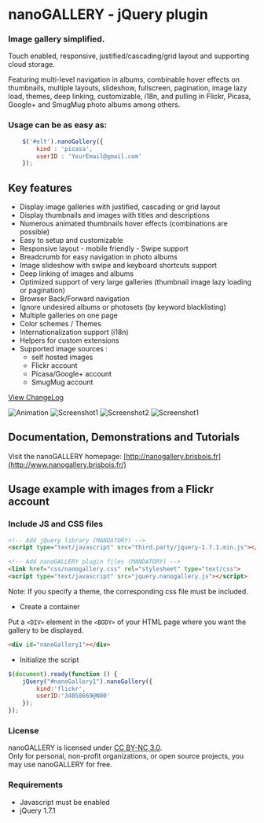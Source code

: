 nanoGALLERY - jQuery plugin 
===========

### Image gallery simplified.

Touch enabled, responsive, justified/cascading/grid layout and supporting cloud storage.

Featuring multi-level navigation in albums, combinable hover effects on thumbnails, multiple layouts, slideshow, fullscreen, pagination, image lazy load, themes, deep linking, customizable, i18n, and pulling in Flickr, Picasa, Google+ and SmugMug photo albums among others.


### Usage can be as easy as: 
```js
	$('#elt').nanoGallery({
		kind : 'picasa',
		userID : 'YourEmail@gmail.com'
	});
```


Key features
--------
- Display image galleries with justified, cascading or grid layout
- Display thumbnails and images with titles and descriptions
- Numerous animated thumbnails hover effects (combinations are possible)
- Easy to setup and customizable
- Responsive layout - mobile friendly - Swipe support
- Breadcrumb for easy navigation in photo albums
- Image slideshow with swipe and keyboard shortcuts support
- Deep linking of images and albums
- Optimized support of very large galleries (thumbnail image lazy loading or pagination)
- Browser Back/Forward navigation
- Ignore undesired albums or photosets (by keyword blacklisting)
- Multiple galleries on one page
- Color schemes / Themes
- Internationalization support (i18n)
- Helpers for custom extensions
- Supported image sources :
  * self hosted images
  * Flickr account
  * Picasa/Google+ account
  * SmugMug account

[View ChangeLog](/changelog.md)


![Animation](/doc/nanoGALLERY4_demo.gif?raw=true "Animation")
![Screenshot1](/doc/nanogallery_screenshot.png?raw=true "Screenshot1")
![Screenshot2](/doc/nanoGALLERY4_screenshot7.png?raw=true "Screenshot2")
![Screenshot1](/doc/nanoGALLERY4_screenshot1a.png?raw=true "Screenshot3")

  
Documentation, Demonstrations and Tutorials
-------------

Visit the nanoGALLERY homepage: [http://nanogallery.brisbois.fr](http://www.nanogallery.brisbois.fr/)



Usage example with images from a Flickr account
-----


### Include JS and CSS files


``` HTML
<!-- Add jQuery library (MANDATORY) -->
<script type="text/javascript" src="third.party/jquery-1.7.1.min.js"></script> 

<!-- Add nanoGALLERY plugin files (MANDATORY) -->
<link href="css/nanogallery.css" rel="stylesheet" type="text/css">
<script type="text/javascript" src="jquery.nanogallery.js"></script>
```

Note: If you specify a theme, the corresponding css file must be included.


* Create a container

Put a ```<DIV>``` element in the ```<BODY>``` of your HTML page where you want the gallery to be displayed.

```html
<div id="nanoGallery1"></div>
```

* Initialize the script

```js
$(document).ready(function () {
	jQuery("#nanoGallery1").nanoGallery({
		kind:'flickr',
		userID:'34858669@N00'
	});
});
```



### License

nanoGALLERY is licensed under [CC BY-NC 3.0](http://creativecommons.org/licenses/by-nc/3.0/).  
Only for personal, non-profit organizations, or open source projects, you may use nanoGALLERY for free.



### Requirements
* Javascript must be enabled
* jQuery 1.7.1

